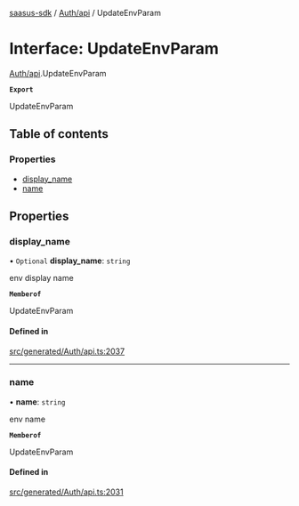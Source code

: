 [saasus-sdk](../README.md) / [Auth/api](../modules/Auth_api.md) / UpdateEnvParam

# Interface: UpdateEnvParam

[Auth/api](../modules/Auth_api.md).UpdateEnvParam

**`Export`**

UpdateEnvParam

## Table of contents

### Properties

- [display\_name](Auth_api.UpdateEnvParam.md#display_name)
- [name](Auth_api.UpdateEnvParam.md#name)

## Properties

### display\_name

• `Optional` **display\_name**: `string`

env display name

**`Memberof`**

UpdateEnvParam

#### Defined in

[src/generated/Auth/api.ts:2037](https://github.com/saasus-platform/saasus-sdk-javascript/blob/c6c266c/src/generated/Auth/api.ts#L2037)

___

### name

• **name**: `string`

env name

**`Memberof`**

UpdateEnvParam

#### Defined in

[src/generated/Auth/api.ts:2031](https://github.com/saasus-platform/saasus-sdk-javascript/blob/c6c266c/src/generated/Auth/api.ts#L2031)
